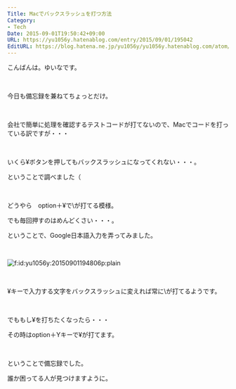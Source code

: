 ```yaml
---
Title: Macでバックスラッシュを打つ方法
Category:
- Tech
Date: 2015-09-01T19:50:42+09:00
URL: https://yu1056y.hatenablog.com/entry/2015/09/01/195042
EditURL: https://blog.hatena.ne.jp/yu1056y/yu1056y.hatenablog.com/atom/entry/6653458415119778480
---
```


<p>こんばんは。ゆいなです。</p>
<p> </p>
<p>今日も備忘録を兼ねてちょっとだけ。</p>
<p> </p>
<p>会社で簡単に処理を確認するテストコードが打てないので、Macでコードを打っている訳ですが・・・</p>
<p> </p>
<p>いくら¥ボタンを押してもバックスラッシュになってくれない・・・。</p>
<p>ということで調べました（</p>
<p> </p>
<p>どうやら　option＋¥で\が打てる模様。</p>
<p>でも毎回押すのはめんどくさい・・・。</p>
<p>ということで、Google日本語入力を弄ってみました。</p>
<p> </p>
<p><img class="hatena-fotolife" title="f:id:yu1056y:20150901194806p:plain" src="http://cdn-ak.f.st-hatena.com/images/fotolife/y/yu1056y/20150901/20150901194806.png" alt="f:id:yu1056y:20150901194806p:plain" /></p>
<p> </p>
<p>¥キーで入力する文字をバックスラッシュに変えれば常に\が打てるようです。</p>
<p> </p>
<p>でももし¥を打ちたくなったら・・・</p>
<p>その時はoption＋Yキーで¥が打てます。</p>
<p> </p>
<p>ということで備忘録でした。</p>
<p>誰か困ってる人が見つけますように。</p>
<p> </p>
